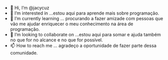 - 👋 Hi, I’m @jacycuz
- 👀 I’m interested in ...estou aqui para aprende mais sobre programação.
- 🌱 I’m currently learning ... procurando a fazer amizade com pessoas que vão me ajudar enriquecer o meu conhecimento na área de programação.
- 💞️ I’m looking to collaborate on ...estou aqui para somar e ajuda também no que for no alcance e no que for possível.
- 📫 How to reach me ... agradeço a oportunidade de fazer parte dessa comunidade.

<!---
jacycuz/jacycuz is a ✨ special ✨ repository because its `README.md` (this file) appears on your GitHub profile.
You can click the Preview link to take a look at your changes.
--->
